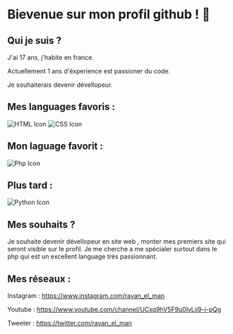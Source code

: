 # Bievenue sur mon profil github ! 🖖

## Qui je suis ?
J'ai 17 ans, j'habite en france.

Actuellement 1 ans d'éxperience est passioner du code.

Je souhaiterais devenir dévellopeur.

## Mes languages favoris :
![HTML Icon](https://img.icons8.com/color/60/html-5--v1.png)
![CSS Icon](https://img.icons8.com/color/60/css3.png)

## Mon laguage favorit :
![Php Icon](https://www.php.net/images/logos/new-php-logo.png)

## Plus tard :
![Python Icon](https://img.icons8.com/color/60/python--v1.png)  

## Mes souhaits ?
Je souhaite devenir dévellopeur en site web , monter mes premiers site qui seront visible sur le profil. 
Je me cherche a me spécialer surtout dans le php qui est un excellent language trés passionnant.

## Mes réseaux :
Instagram : https://www.instagram.com/rayan_el_man

Youtube : https://www.youtube.com/channel/UCxq9hV5F9u0lvLjj9-i-pQg

Tweeter : https://twitter.com/rayan_el_man

